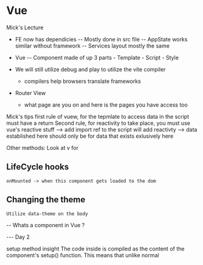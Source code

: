 # Vue

Mick's Lecture

- FE now has dependicies
  -- Mostly done in src file
  -- AppState works similar without framework
  -- Services layout mostly the same
- Vue
  -- Component made of up 3 parts - Template - Script - Style

- We will still utilize debug and play to utilize the vite compiler

  - compilers help browsers translate frameworks

- Router View
  - what page are you on and here is the pages you have access too

Mick's tips
first rule of vuew, for the tepmlate to access data in the script must have a return
Second rule, for reactivity to take place, you must use vue's reactive stuff
--> add import ref to the script will add reactivty
--> data established here should only be for data that exists exlusively here

Other methods:
Look at v for

## LifeCycle hooks

    onMounted -> when this component gets loaded to the dom

## Changing the theme

    Utilize data-theme on the body

-- Whats a component in Vue ?

--- Day 2

setup method insight
The code inside is compiled as the content of the component's setup() function. This means that unlike normal <script>, which only executes once when the component is first imported, code inside <script setup> will execute every time an instance of the component is created.

Mick's Start Path

- Client start with model
- Setting up axios service for api request
- then additional service to make call to api
- log the data to verify
- after verifying you can bring data to the component using computed
- using appstate to bring in teh new data using map

getting data from the templat to the scipt then back to html
\*\* mick suggest addding row col then the component to allow the child component to continue the same flow

getting info out of the url using route.params.id ex in movie detailspage from movie api example

Pages are responsibile for getting api data or getting data they rely on displaying
kinda act like a controller
they pass data to components

props don't need to be in the return

Router link is connected to the router page

----- Day 3
o token - auth token from auth0
userinfo also comes from auth0

account is connectd to the db

If a data doesn't need to be manipulated you don't need to create a model (this might save time)

- Mick recommends reactive for forms

reactive better for objects and ref better for single

use unshift to add to begining of list array
use push , to add to end of list

if ever using ref you need to reference the refs.value

props work outside of setup but you will need to pass the props to the setup

MPA vs SPA

- Multi page application
  - classical approach
  - page reloads on all content
  - good for companies with extensive products such as e-commerce

How it works
page is loaded on first visit
changes to content must be done through page refresh

- Single Page application
  - Modern approach
  - does not require page reload
    Add Image

============= Video Section 2
Component structure

- small abstracted pieces of UI
- can be nested
  Elements -> components -> pages

Pages - more complex components

## Compoonent structure

- Template
  - used to hold all HTML
  - code can be injected directly using {{}}
- Script
  - contains all javascript
  - must have default export which contains
    - setup() must return object
      - contains the state and any event hooks such as onMounted()
      - returned object will contain all the available methods and data for the template
      - components{}
        - Nested Components must be imported and added to the object to be usedin HTML
- Style
  - contains all css for component
- How is data passed ?
  - Props
    - data is passed down from parent component to child component
    - Parent passes data as bound attribute
      - <child:data="propData">
    - Captured in child in props property
      - props:['data']
    - can be used directly in template or in setup if passed as first argument
      - setup(props){props.data}

Return object is where methods should be made to make available to html

## Reactive & Computed for drawing !

- Reactive

  - method from vue which utilizes the es2015 proxy objects to watch for changes
  - Reactive is for watching full objects
    - Opposed to ref which is used for watching primitive values

- Computed
  - takes in a function an returns a immutable reactive ref object
  - able to watch reactive objects when changed to a function is re-ran / updated

## State and AppState

- both state and appstate are reactive objects used to manage data
- state is for local component data
  - things that are only needed for that component or any of its nested components
- Appstate is for data shared across multiple components
  - appstate will be manipulated through services not directly by the component

## white board suggestions

string split and int parse
other sources for code practice
Edabit

## Thursday lecture

Jeremy vue approach

Generally when you are v-for you are going to pass a prop to the child component

\*\* Jeremy tip
we can add values from script to scss utilizing back tick tildas

router link can be used to direct to another page

Using the id to load the details
also ensure this is a param for the url to reload the profile

account is whoever is logged in meanwhile profile is to the user signed into the client

this will grab any params out of the router specied in the route of the router file
ex : path:'/profile/:profileId'
route.params.profileId
route -> useRoute()



when to use map
this is a array method so won't work on single objects


Axios is able to attached params via objects 
